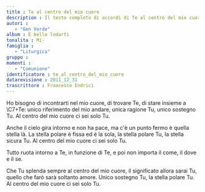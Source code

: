 ```yaml
--- 
title : Te al centro del mio cuore
description : Il testo completo di accordi di Te al centro del mio cuore. Inseriscila nel tuo canzoniere!
autori : 
   - "Gen Verde"
album : È bello lodarti
tonalita : Mi-
famiglia : 
   - "Liturgica"
gruppo : 
momenti : 
   - "Comunione"
identificatore : te_al_centro_del_mio_cuore
datarevisione : 2011_12_31
trascrittore : Francesco Endrici
--- 
```




Ho bisogno di incontrarti nel mio cuore,
di trovare Te, di stare insieme a \C7+Te:
unico riferimento del mio andare,
unica ragione Tu, unico sostegno Tu.
Al centro del mio cuore ci sei solo Tu.


Anche il cielo gira intorno e non ha pace,
ma c'è un punto fermo è quella stella là.
La stella polare è fissa ed è la sola,
la stella polare Tu, la stella sicura Tu.
Al centro del mio cuore ci sei solo Tu.


Tutto ruota intorno a Te, in funzione di Te, 
e poi non importa il come, il dove e il se. 


Che Tu splenda sempre al centro del mio cuore,
il significato allora sarai Tu,
quello che farò sarà soltanto amore.
Unico sostegno Tu, la stella polare Tu.
Al centro del mio cuore ci sei solo Tu.


